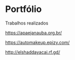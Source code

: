# Portfólio
Trabalhos realizados

https://apaejanauba.org.br/

https://automakeup.epizy.com/

http://elshaddayacai.rf.gd/
